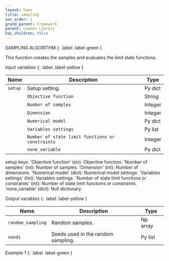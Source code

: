 ```yaml
---
layout: home
title: sampling
nav_order: 2
grand_parent: Framework
parent: Common Library
has_children: false
---
```


<!--Don't delete ths script-->
<script src = "https://polyfill.io/v3/polyfill.min.js?features=es6"></script>
<script id = "MathJax-script" async src="https://cdn.jsdelivr.net/npm/mathjax@3/es5/tex-mml-chtml.js"></script>
<!--Don't delete ths script-->

SAMPLING ALGORITHM
{: .label .label-green }

<p align = "justify">
This function creates the samples and evaluates the limit state functions.
</p>

Input variables
{: .label .label-yellow }

<table style = "width:100%">
    <thead>
      <tr>
        <th>Name</th>
        <th>Description</th>
        <th>Type</th>
      </tr>
    </thead>
    <tr>
        <td><code>setup</code></td>
        <td>Setup setting.</td>
        <td>Py dict</td>
    </tr>
    <tr>
        <td></td>
        <td><code>Objective function</code></td>
        <td>String</td>
    </tr>
    <tr>
        <td></td>
        <td><code>Number of samples</code></td>
        <td>Integer</td>
    </tr>
    <tr>
        <td></td>
        <td><code>Dimension</code></td>
        <td>Integer</td>
    </tr>
    <tr>
        <td></td>
        <td><code>Numerical model</code></td>
        <td>Py dict</td>
    </tr>
    <tr>
        <td></td>
        <td><code>Variables settings</code></td>
        <td>Py list</td>
    </tr>
    <tr>
        <td></td>
        <td><code>Number of state limit functions or constraints</code></td>
        <td>Integer</td>
    </tr>
    <tr>
        <td></td>
        <td><code>none_variable</code></td>
        <td>Py dict</td>
    </tr>
</table>

setup keys:
'Objective function' (str): Objective function.
'Number of samples' (int): Number of samples.
'Dimension' (int): Number of dimensions.
'Numerical model' (dict): Numerical model settings.
'Variables settings' (list): Variables settings.
'Number of state limit functions or constraints' (int):
Number of state limit functions or constraints.
'none_variable' (dict): Null dictionary.

Output variables
{: .label .label-yellow }

<table style = "width:100%">
   <thead>
     <tr>
       <th>Name</th>
       <th>Description</th>
       <th>Type</th>
     </tr>
   </thead>
   <tr>
       <td><code>random_sampling</code></td>
       <td>Random samples.</td>
       <td>Np array</td>
   </tr>
    <tr>
       <td><code>seeds</code></td>
       <td>Seeds used in the random sampling.</td>
       <td>Py list</td>
   </tr>
</table>

Example 1
{: .label .label-green }
